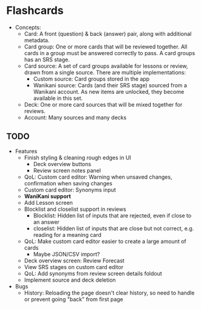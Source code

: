 # Flashcards

* Concepts:
  * Card: A front (question) & back (answer) pair, along with additional metadata.
  * Card group: One or more cards that will be reviewed together. All cards in a group must be
    answered correctly to pass. A card groups has an SRS stage.
  * Card source: A set of card groups available for lessons or review, drawn from a single
    source. There are multiple implementations:
    * Custom source: Card groups stored in the app
    * Wanikani source: Cards (and their SRS stage) sourced from a Wanikani account. As new
      items are unlocked, they become available in this set.
  * Deck: One or more card sources that will be mixed together for reviews.
  * Account: Many sources and many decks

## TODO

* Features
  * Finish styling & cleaning rough edges in UI
    * Deck overview buttons
    * Review screen notes panel
  * QoL: Custom card editor: Warning when unsaved changes, confirmation when saving changes
  * Custom card editor: Synonyms input
  * **WaniKani support**
  * Add Lesson screen
  * Blocklist and closelist support in reviews
    * Blocklist: Hidden list of inputs that are rejected, even if close to an answer
    * closelist: Hidden list of inputs that are close but not correct, e.g. reading for a meaning card
  * QoL: Make custom card editor easier to create a large amount of cards
    * Maybe JSON/CSV import?
  * Deck overview screen: Review Forecast
  * View SRS stages on custom card editor
  * QoL: Add synonyms from review screen details foldout
  * Implement source and deck deletion
* Bugs
  * History: Reloading the page doesn't clear history, so need to handle or prevent going 
    "back" from first page